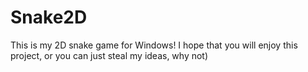 # Snake2D
This is my 2D snake game for Windows!
I hope that you will enjoy this project, or you can just steal my ideas, why not)

